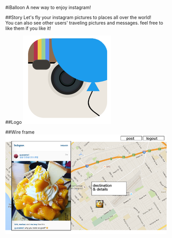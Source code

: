 #iBalloon
A new way to enjoy instagram!

##Story
Let's fly your instagram pictures to places all over the world!<br>
You can also see other users' traveling pictures and messages. feel free to like them if you like it!

##Logo
![logo](README.md.images/logo2.png)

##Wire frame
![wire frame](README.md.images/wire_frame.png)
